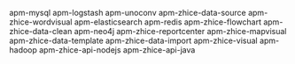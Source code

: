 apm-mysql
apm-logstash
apm-unoconv
apm-zhice-data-source
apm-zhice-wordvisual
apm-elasticsearch
apm-redis
apm-zhice-flowchart
apm-zhice-data-clean
apm-neo4j
apm-zhice-reportcenter
apm-zhice-mapvisual
apm-zhice-data-template
apm-zhice-data-import
apm-zhice-visual
apm-hadoop
apm-zhice-api-nodejs
apm-zhice-api-java
